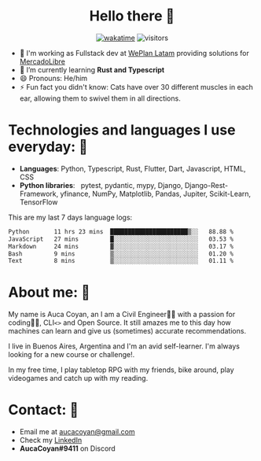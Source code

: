 <div align="center">
  
# Hello there 👋

[![wakatime](https://wakatime.com/badge/user/990b0f6a-438a-45ae-bda7-4c59b13f6f11.svg)](https://wakatime.com/@990b0f6a-438a-45ae-bda7-4c59b13f6f11)
![visitors](https://visitor-badge.glitch.me/badge?page_id=AucaCoyan&left_color=#9cbf7b&right_color=#92278f)

</div>



- 🚀 I'm working as Fullstack dev at [WePlan Latam](https://weplan-latam.com/en/home-english/) providing solutions for [MercadoLibre](https://www.mercadolibre.com.ar/)
- 🧠 I’m currently learning **Rust and Typescript**
- 😄 Pronouns: He/him
- ⚡ Fun fact you didn't know: Cats have over 30 different muscles in each ear, allowing them to swivel them in all directions.

# Technologies and languages I use everyday: 🧰
- **Languages**:        Python, Typescript, Rust, Flutter, Dart, Javascript, HTML, CSS
- **Python libraries**: &nbsp;  pytest, pydantic, mypy, Django, Django-Rest-Framework, yfinance, NumPy, Matplotlib, Pandas, Jupiter, Scikit-Learn, TensorFlow

This are my last 7 days language logs:
<!--START_SECTION:waka-->

```txt
Python       11 hrs 23 mins  ██████████████████████▒░░   88.88 %
JavaScript   27 mins         █░░░░░░░░░░░░░░░░░░░░░░░░   03.53 %
Markdown     24 mins         ▓░░░░░░░░░░░░░░░░░░░░░░░░   03.17 %
Bash         9 mins          ▒░░░░░░░░░░░░░░░░░░░░░░░░   01.20 %
Text         8 mins          ▒░░░░░░░░░░░░░░░░░░░░░░░░   01.11 %
```

<!--END_SECTION:waka-->

# About me: 👨

My name is Auca Coyan, an I am a Civil Engineer👷‍♂️ with a passion for coding👨‍💻, CLI`<>` and Open Source. It still amazes me to this day how machines can learn and give us (sometimes) accurate recommendations.

I live in Buenos Aires, Argentina and I'm an avid self-learner. I'm always looking for a new course or challenge!.

In my free time, I play tabletop RPG with my friends, bike around, play videogames and catch up with my reading.

# Contact: 📨
- Email me at [aucacoyan@gmail.com](aucacoyan@gmail.com)
- Check my [LinkedIn](https://www.linkedin.com/in/auca-coyan-maillot/)
- **AucaCoyan#9411** on Discord

<!--
- 🔭 I’m currently working on ...
- 👯 I’m looking to collaborate on ...
- 🤔 I’m looking for help with ...
- 💬 Ask me about ...
- 📫 How to reach me: ...
- ⚡ Fun fact: ...

[![AucaCoyan's GitHub stats](https://github-readme-stats.vercel.app/api?username=AucaCoyan&show_icons=true&bg_color=1e1e2e&text_color=cdd6f4&icon_color=cba6f7&title_color=94e2d5)](https://github.com/IogaMaster)
[![GitHub Streak](https://streak-stats.demolab.com?user=AucaCoyan&theme=catppuccin-mocha&hide_border=false&date_format=M%20j%5B%2C%20Y%5D)](https://git.io/streak-stats)

-->
